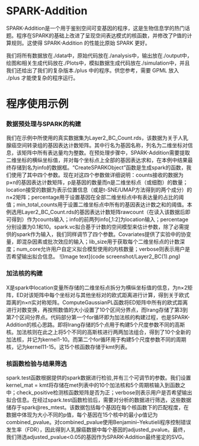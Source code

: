 # SPARK-Addition
SPARK-Addition是一个用于鉴别空间可变基因的程序，这是生物信息学的热门话题。程序在SPARK的基础上改进了呈现空间表达模式的核函数，并修改了P值的计算规则。这使得 SPARK-Addition 的性能比原始 SPARK 更好。

我们将所有数据放在./data中，原始代码放在./analysis中，输出放在./output中，绘图和相关生成代码放在./Plots中，模拟数据生成代码放在./simulation中，并且我们还给出了我们的复杂版本./plus 中的程序。供您参考，需要 GPML 放入 ./plus 才能使复杂的程序运行。

# 程序使用示例
### 数据预处理与SPARK的构建
我们在示例中所使用的真实数据集为Layer2_BC_Count.rds，该数据为关于人乳腺癌空间转录组的基因表达计数矩阵。其中行名为基因名称，列名为二维坐标对信息，该矩阵中所有表达量均为整数。在预处理步骤中，SPARK-Addition需要提取二维坐标的横纵坐标值，并对每个坐标点上全部的基因表达求和，在本例中结果最终存储到名为info的数据框。“CreateSPARKObject”函数是生成spark的函数，我们使用了其中四个参数。现在对这四个参数做详细说明：counts接收的数据为p×n的基因表达计数矩阵，p是基因的数量而n是二维坐标点（或细胞）的数量；location接受的数据为表示位置信息（或是t-SNE/UMAP方法得到的两个成分）的n×2矩阵；percentage用于设置基因在全部二维坐标点中有表达量的占比的阈值；min_total_counts用于设置二维坐标点中所有的基因表达计数之和的阈值。本例选用Layer2_BC_Count.rds的基因表达计数矩阵rawcount（在读入该数据后即可得到）作为counts输入；info的前两列info[,1:2]为location输入；percentage分别设置为0.1和10。spark.vc拟合基于计数的空间模型来估计参数，除了必需提供的spark作为输入，我们同样调节了四个参数。Covariates提供了实验中的协变量，即混杂因素或批次效应的输入；lib_size用于获取每个二维坐标点的计数深度；num_core允许用户自定义拟合模型使用的内核数量；verbose则表示用户是否希望输出拟合信息。
![Image text](code screenshot/Layer2_BC(1).png)

### 加法核的构建
X是spark中location变量所存储的二维坐标点拆分为横纵坐标值的信息，为n×2矩阵，ED对该矩阵中每个坐标对与其他坐标对的欧式距离进行计算，得到关于欧式距离的n×n实对称矩阵。ComputeGaussianPL函数将ED矩阵中所有的欧式距离进行对数变换，再按照数值的大小设置了10个区间分界点，而lrang存储了第3到第7个区间分界点。代码部分第一个for循环即为加法核的构建过程，也是SPARK-Addition的核心思路。即将lrang存储的5个点用于构建5个尺度参数不同的高斯核。加法核则在此之上将5个不同的高斯核进行两两加法组合，得到了10个全新的加法核，并记为kernel1-10。而第二个for循环用于构建5个尺度参数不同的周期核，记为kernel11-15。这15个核函数存储于kmt列表。

### 核函数检验与结果筛选
spark.test函数根据提供的spark数据进行检验,并有三个可调节的参数。我们设置kernel_mat = kmt将存储在met列表中的10个加法核和5个周期核输入到函数之中；check_positive检测核函数矩阵是否为正；verbose则表示用户是否希望输出拟合信息。在经过spark.test函数检验后，需要对分析的数据进行筛选，这些数据储存于spark@res_mtest。该数据包括每个基因在每个核函数下的匹配程度，在数据中体现为大小不同的p值，每个基因在15个核中的最小p值记为combined_pvalue。对combined_pvalue使用Benjamini–Yekutieli程序控制错误发生率（FDR），因此得到人乳腺癌数据中每个基因的adjusted_pvalue。最终，我们筛选adjusted_pvalue<0.05的基因作为SPARK-Addition最终鉴定的SVG。

